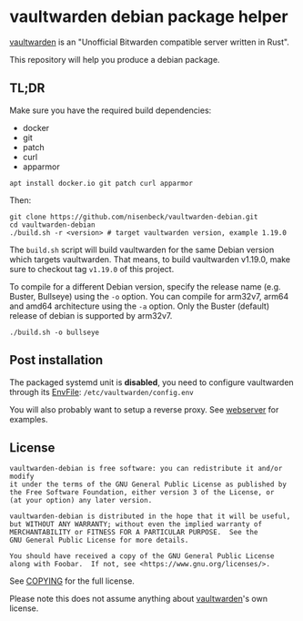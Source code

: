# vaultwarden debian package helper

[vaultwarden](https://github.com/dani-garcia/vaultwarden) is an "Unofficial Bitwarden compatible server written in Rust".

This repository will help you produce a debian package.

## TL;DR

Make sure you have the required build dependencies:
* docker
* git
* patch
* curl
* apparmor

```
apt install docker.io git patch curl apparmor
```

Then:

```
git clone https://github.com/nisenbeck/vaultwarden-debian.git
cd vaultwarden-debian
./build.sh -r <version> # target vaultwarden version, example 1.19.0
```

The `build.sh` script will build vaultwarden for the same Debian version which targets vaultwarden.
That means, to build vaultwarden v1.19.0, make sure to checkout tag `v1.19.0` of this project.

To compile for a different Debian version, specify the release name (e.g. Buster, Bullseye) using the `-o` option. You can compile for arm32v7, arm64 and amd64 architecture using the `-a` option. Only the Buster (default) release of debian is supported by arm32v7.

```
./build.sh -o bullseye
```

## Post installation

The packaged systemd unit is **disabled**, you need to configure vaultwarden through its
[EnvFile](https://www.freedesktop.org/software/systemd/man/systemd.service.html#Command%20lines):
`/etc/vaultwarden/config.env`

You will also probably want to setup a reverse proxy. See [webserver](./webserver) for examples.


## License

    vaultwarden-debian is free software: you can redistribute it and/or modify
    it under the terms of the GNU General Public License as published by
    the Free Software Foundation, either version 3 of the License, or
    (at your option) any later version.

    vaultwarden-debian is distributed in the hope that it will be useful,
    but WITHOUT ANY WARRANTY; without even the implied warranty of
    MERCHANTABILITY or FITNESS FOR A PARTICULAR PURPOSE.  See the
    GNU General Public License for more details.

    You should have received a copy of the GNU General Public License
    along with Foobar.  If not, see <https://www.gnu.org/licenses/>.

See [COPYING](./COPYING) for the full license.

Please note this does not assume anything about [vaultwarden](https://github.com/dani-garcia/vaultwarden)'s own license.
